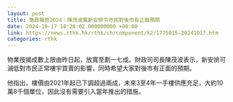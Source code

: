 ```yaml
---
layout: post
title: 施政報告2024｜陳茂波冀新安排令市民對後市有正面預期
date: 2024-10-17 18:28:02.000000000 +08:00
link: https://news.rthk.hk/rthk/ch/component/k2/1775015-20241017.htm
categories: rthk
---
```


物業按揭成數上限由昨日起，放寬至劃一七成。財政司司長陳茂波表示，新安排可減低對市民正常樓宇買賣的影響，同時希望大家對後市有正面的預期。

他指出，樓價由2021年起已下調超過兩成，未來3至4年一手樓供應充足，大約10萬8千個單位，因此沒有需要引入當年推出的措施。
